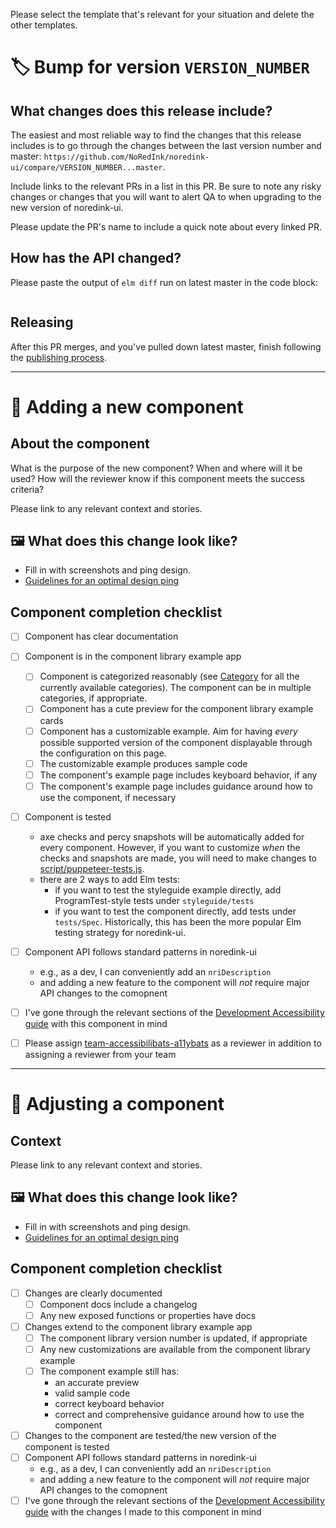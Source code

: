 Please select the template that's relevant for your situation and delete the other templates.

# :label: Bump for version `VERSION_NUMBER`

## What changes does this release include?

The easiest and most reliable way to find the changes that this release includes is to go through the changes between the last version number and master: `https://github.com/NoRedInk/noredink-ui/compare/VERSION_NUMBER...master`.

Include links to the relevant PRs in a list in this PR. Be sure to note any risky changes or changes that you will want to alert QA to when upgrading to the new version of noredink-ui.

Please update the PR's name to include a quick note about every linked PR.

## How has the API changed?

Please paste the output of `elm diff` run on latest master in the code block:

```

```

## Releasing

After this PR merges, and you've pulled down latest master, finish following the [publishing process](https://github.com/NoRedInk/noredink-ui/blob/master/README.md#publishing-a-new-version).


---

# :star2: Adding a new component

## About the component

What is the purpose of the new component? When and where will it be used? How will the reviewer know if this component meets the success criteria?

Please link to any relevant context and stories.


## :framed_picture: What does this change look like?

- Fill in with screenshots and ping design.
- [Guidelines for an optimal design ping](https://paper.dropbox.com/doc/Guidelines-for-Sharing-User-Facing-Changes-with-Design--BpL8hpJLMugy6033aT5m0JdaAg-bdKGQtYH9qO9I00hUkA6k)


## Component completion checklist

- [ ] Component has clear documentation
- [ ] Component is in the component library example app
    - [ ] Component is categorized reasonably (see [Category](https://github.com/NoRedInk/noredink-ui/blob/master/styleguide-app/Category.elm) for all the currently available categories). The component can be in multiple categories, if appropriate.
    - [ ] Component has a cute preview for the component library example cards
    - [ ] Component has a customizable example. Aim for having _every_ possible supported version of the component displayable through the configuration on this page.
    - [ ] The customizable example produces sample code
    - [ ] The component's example page includes keyboard behavior, if any
    - [ ] The component's example page includes guidance around how to use the component, if necessary
- [ ] Component is tested
    - axe checks and percy snapshots will be automatically added for every component. However, if you want to customize _when_ the checks and snapshots are made, you will need to make changes to [script/puppeteer-tests.js](https://github.com/NoRedInk/noredink-ui/blob/master/script/puppeteer-tests.js).
    - there are 2 ways to add Elm tests:
        - if you want to test the styleguide example directly, add ProgramTest-style tests under `styleguide/tests`
        - if you want to test the component directly, add tests under `tests/Spec`. Historically, this has been the more popular Elm testing strategy for noredink-ui.
- [ ] Component API follows standard patterns in noredink-ui
    - e.g., as a dev, I can conveniently add an `nriDescription`
    - and adding a new feature to the component will _not_ require major API changes to the comopnent
- [ ] I've gone through the relevant sections of the [Development Accessibility guide](https://paper.dropbox.com/doc/Accessibility-guide-4-Development--BiIVdijSaoijjOuhz3iTCJJ1Ag-rGoHpC91pFg3zTrYpvOCQ) with this component in mind
- [ ] Please assign [team-accessibilibats-a11ybats](https://github.com/orgs/NoRedInk/teams/team-accessibilibats-a11ybats) as a reviewer in addition to assigning a reviewer from your team


---


# :wrench: Adjusting a component

## Context

Please link to any relevant context and stories.

## :framed_picture: What does this change look like?

- Fill in with screenshots and ping design.
- [Guidelines for an optimal design ping](https://paper.dropbox.com/doc/Guidelines-for-Sharing-User-Facing-Changes-with-Design--BpL8hpJLMugy6033aT5m0JdaAg-bdKGQtYH9qO9I00hUkA6k)

## Component completion checklist

- [ ] Changes are clearly documented
    - [ ] Component docs include a changelog
    - [ ] Any new exposed functions or properties have docs
- [ ] Changes extend to the component library example app
    - [ ] The component library version number is updated, if appropriate
    - [ ] Any new customizations are available from the component library example
    - [ ] The component example still has:
        - an accurate preview
        - valid sample code
        - correct keyboard behavior
        - correct and comprehensive guidance around how to use the component
- [ ] Changes to the component are tested/the new version of the component is tested
- [ ] Component API follows standard patterns in noredink-ui
    - e.g., as a dev, I can conveniently add an `nriDescription`
    - and adding a new feature to the component will _not_ require major API changes to the comopnent
- [ ] I've gone through the relevant sections of the [Development Accessibility guide](https://paper.dropbox.com/doc/Accessibility-guide-4-Development--BiIVdijSaoijjOuhz3iTCJJ1Ag-rGoHpC91pFg3zTrYpvOCQ) with the changes I made to this component in mind
